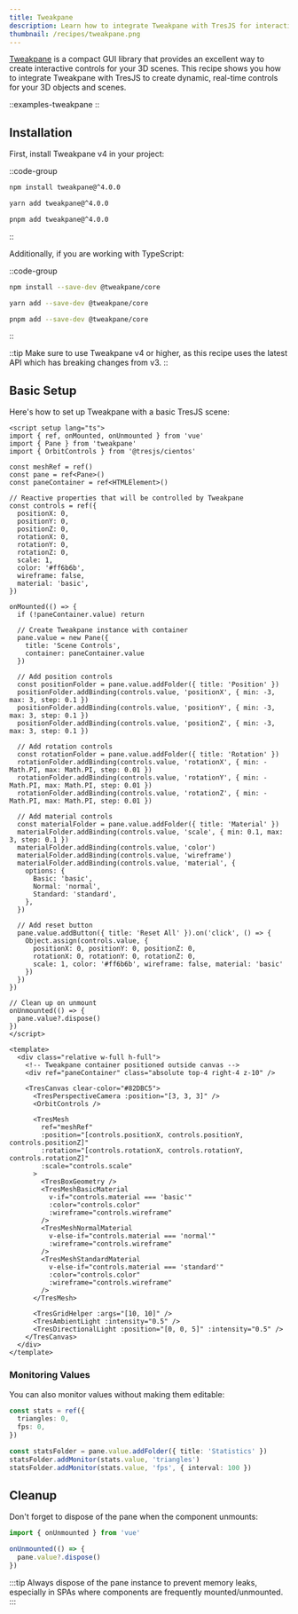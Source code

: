 ```yaml
---
title: Tweakpane
description: Learn how to integrate Tweakpane with TresJS for interactive 3D controls
thumbnail: /recipes/tweakpane.png
---
```


[Tweakpane](https://tweakpane.github.io/docs/) is a compact GUI library that provides an excellent way to create interactive controls for your 3D scenes. This recipe shows you how to integrate Tweakpane with TresJS to create dynamic, real-time controls for your 3D objects and scenes.

::examples-tweakpane
::

## Installation

First, install Tweakpane v4 in your project:

::code-group
```bash [npm] 
npm install tweakpane@^4.0.0
```

```bash [yarn] 
yarn add tweakpane@^4.0.0
```

```bash [pnpm] 
pnpm add tweakpane@^4.0.0
```
::

Additionally, if you are working with TypeScript:

::code-group
```bash [npm] 
npm install --save-dev @tweakpane/core
```

```bash [yarn] 
yarn add --save-dev @tweakpane/core
```

```bash [pnpm] 
pnpm add --save-dev @tweakpane/core
```
::


::tip
Make sure to use Tweakpane v4 or higher, as this recipe uses the latest API which has breaking changes from v3.
::

## Basic Setup

Here's how to set up Tweakpane with a basic TresJS scene:

```vue
<script setup lang="ts">
import { ref, onMounted, onUnmounted } from 'vue'
import { Pane } from 'tweakpane'
import { OrbitControls } from '@tresjs/cientos'

const meshRef = ref()
const pane = ref<Pane>()
const paneContainer = ref<HTMLElement>()

// Reactive properties that will be controlled by Tweakpane
const controls = ref({
  positionX: 0,
  positionY: 0,
  positionZ: 0,
  rotationX: 0,
  rotationY: 0,
  rotationZ: 0,
  scale: 1,
  color: '#ff6b6b',
  wireframe: false,
  material: 'basic',
})

onMounted(() => {
  if (!paneContainer.value) return

  // Create Tweakpane instance with container
  pane.value = new Pane({
    title: 'Scene Controls',
    container: paneContainer.value
  })

  // Add position controls
  const positionFolder = pane.value.addFolder({ title: 'Position' })
  positionFolder.addBinding(controls.value, 'positionX', { min: -3, max: 3, step: 0.1 })
  positionFolder.addBinding(controls.value, 'positionY', { min: -3, max: 3, step: 0.1 })
  positionFolder.addBinding(controls.value, 'positionZ', { min: -3, max: 3, step: 0.1 })

  // Add rotation controls
  const rotationFolder = pane.value.addFolder({ title: 'Rotation' })
  rotationFolder.addBinding(controls.value, 'rotationX', { min: -Math.PI, max: Math.PI, step: 0.01 })
  rotationFolder.addBinding(controls.value, 'rotationY', { min: -Math.PI, max: Math.PI, step: 0.01 })
  rotationFolder.addBinding(controls.value, 'rotationZ', { min: -Math.PI, max: Math.PI, step: 0.01 })

  // Add material controls
  const materialFolder = pane.value.addFolder({ title: 'Material' })
  materialFolder.addBinding(controls.value, 'scale', { min: 0.1, max: 3, step: 0.1 })
  materialFolder.addBinding(controls.value, 'color')
  materialFolder.addBinding(controls.value, 'wireframe')
  materialFolder.addBinding(controls.value, 'material', {
    options: {
      Basic: 'basic',
      Normal: 'normal',
      Standard: 'standard',
    },
  })

  // Add reset button
  pane.value.addButton({ title: 'Reset All' }).on('click', () => {
    Object.assign(controls.value, {
      positionX: 0, positionY: 0, positionZ: 0,
      rotationX: 0, rotationY: 0, rotationZ: 0,
      scale: 1, color: '#ff6b6b', wireframe: false, material: 'basic'
    })
  })
})

// Clean up on unmount
onUnmounted(() => {
  pane.value?.dispose()
})
</script>

<template>
  <div class="relative w-full h-full">
    <!-- Tweakpane container positioned outside canvas -->
    <div ref="paneContainer" class="absolute top-4 right-4 z-10" />

    <TresCanvas clear-color="#82DBC5">
      <TresPerspectiveCamera :position="[3, 3, 3]" />
      <OrbitControls />

      <TresMesh
        ref="meshRef"
        :position="[controls.positionX, controls.positionY, controls.positionZ]"
        :rotation="[controls.rotationX, controls.rotationY, controls.rotationZ]"
        :scale="controls.scale"
      >
        <TresBoxGeometry />
        <TresMeshBasicMaterial
          v-if="controls.material === 'basic'"
          :color="controls.color"
          :wireframe="controls.wireframe"
        />
        <TresMeshNormalMaterial
          v-else-if="controls.material === 'normal'"
          :wireframe="controls.wireframe"
        />
        <TresMeshStandardMaterial
          v-else-if="controls.material === 'standard'"
          :color="controls.color"
          :wireframe="controls.wireframe"
        />
      </TresMesh>

      <TresGridHelper :args="[10, 10]" />
      <TresAmbientLight :intensity="0.5" />
      <TresDirectionalLight :position="[0, 0, 5]" :intensity="0.5" />
    </TresCanvas>
  </div>
</template>
```

### Monitoring Values

You can also monitor values without making them editable:

```ts
const stats = ref({
  triangles: 0,
  fps: 0,
})

const statsFolder = pane.value.addFolder({ title: 'Statistics' })
statsFolder.addMonitor(stats.value, 'triangles')
statsFolder.addMonitor(stats.value, 'fps', { interval: 100 })
```

## Cleanup

Don't forget to dispose of the pane when the component unmounts:

```ts
import { onUnmounted } from 'vue'

onUnmounted(() => {
  pane.value?.dispose()
})
```

:::tip
Always dispose of the pane instance to prevent memory leaks, especially in SPAs where components are frequently mounted/unmounted.
:::
